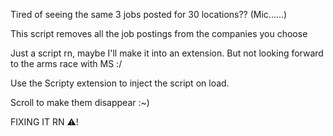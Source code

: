 Tired of seeing the same 3 jobs posted for 30 locations?? (Mic......) 

This script removes all the job postings from the companies you choose

Just a script rn, maybe I'll make it into an extension. But not looking forward to the arms race with MS :/

Use the Scripty extension to inject the script on load. 

Scroll to make them disappear :~) 

FIXING IT RN ⚠️!
